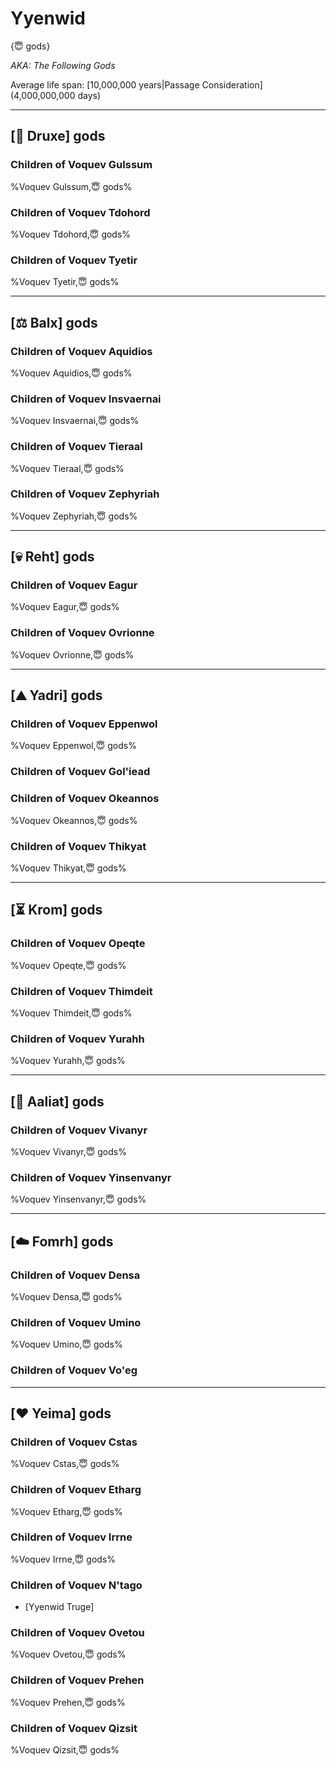 # Yyenwid

{😇 gods}

*AKA: The Following Gods*

Average life span: [10,000,000 years|Passage Consideration] (4,000,000,000 days)

---

## **[🌱 Druxe] gods**

### **Children of Voquev Gulssum**
%Voquev Gulssum,😇 gods%

### **Children of Voquev Tdohord**
%Voquev Tdohord,😇 gods%

### **Children of Voquev Tyetir**
%Voquev Tyetir,😇 gods%

---

## **[⚖️ Balx] gods**

### **Children of Voquev Aquidios**
%Voquev Aquidios,😇 gods%

### **Children of Voquev Insvaernai**
%Voquev Insvaernai,😇 gods%

### **Children of Voquev Tieraal**
%Voquev Tieraal,😇 gods%

### **Children of Voquev Zephyriah**
%Voquev Zephyriah,😇 gods%

---

## **[💀 Reht] gods**

### **Children of Voquev Eagur**
%Voquev Eagur,😇 gods%

### **Children of Voquev Ovrionne**
%Voquev Ovrionne,😇 gods%

---

## **[⛰️ Yadri] gods**

### **Children of Voquev Eppenwol**
%Voquev Eppenwol,😇 gods%

### **Children of Voquev Gol'iead**

### **Children of Voquev Okeannos**
%Voquev Okeannos,😇 gods%

### **Children of Voquev Thikyat**
%Voquev Thikyat,😇 gods%

---

## **[⏳ Krom] gods**

### **Children of Voquev Opeqte**
%Voquev Opeqte,😇 gods%

### **Children of Voquev Thimdeit**
%Voquev Thimdeit,😇 gods%

### **Children of Voquev Yurahh**
%Voquev Yurahh,😇 gods%

---

## **[🐐 Aaliat] gods**

### **Children of Voquev Vivanyr**
%Voquev Vivanyr,😇 gods%

### **Children of Voquev Yinsenvanyr**
%Voquev Yinsenvanyr,😇 gods%

---

## **[☁️ Fomrh] gods**

### **Children of Voquev Densa**
%Voquev Densa,😇 gods%

### **Children of Voquev Umino**
%Voquev Umino,😇 gods%

### **Children of Voquev Vo'eg**

---

## **[❤️ Yeima] gods**

### **Children of Voquev Cstas**
%Voquev Cstas,😇 gods%

### **Children of Voquev Etharg**
%Voquev Etharg,😇 gods%

### **Children of Voquev Irrne**
%Voquev Irrne,😇 gods%

### **Children of Voquev N'tago**
- [Yyenwid Truge]

### **Children of Voquev Ovetou**
%Voquev Ovetou,😇 gods%

### **Children of Voquev Prehen**
%Voquev Prehen,😇 gods%

### **Children of Voquev Qizsit**
%Voquev Qizsit,😇 gods%
